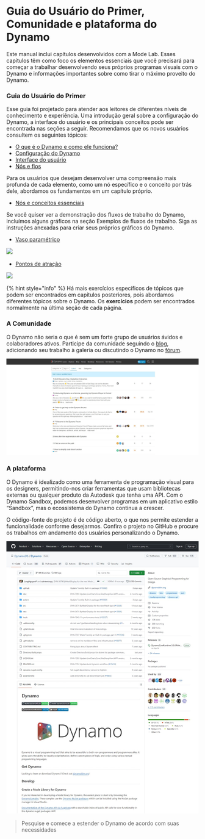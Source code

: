 # Guia do Usuário do Primer, Comunidade e plataforma do Dynamo

Este manual inclui capítulos desenvolvidos com a Mode Lab. Esses capítulos têm como foco os elementos essenciais que você precisará para começar a trabalhar desenvolvendo seus próprios programas visuais com o Dynamo e informações importantes sobre como tirar o máximo proveito do Dynamo.

### Guia do Usuário do Primer

Esse guia foi projetado para atender aos leitores de diferentes níveis de conhecimento e experiência. Uma introdução geral sobre a configuração do Dynamo, a interface do usuário e os principais conceitos pode ser encontrada nas seções a seguir. Recomendamos que os novos usuários consultem os seguintes tópicos:

* [O que é o Dynamo e como ele funciona?](1-what-is-dynamo.md)
* [Configuração do Dynamo](../2\_setup\_for\_dynamo/)
* [Interface do usuário](../3\_user\_interface/)
* [Nós e fios](../4\_nodes\_and\_wires/)

Para os usuários que desejam desenvolver uma compreensão mais profunda de cada elemento, como um nó específico e o conceito por trás dele, abordamos os fundamentos em um capítulo próprio.

* [Nós e conceitos essenciais](../5\_essential\_nodes\_and\_concepts/)

Se você quiser ver a demonstração dos fluxos de trabalho do Dynamo, incluímos alguns gráficos na seção Exemplos de fluxos de trabalho. Siga as instruções anexadas para criar seus próprios gráficos do Dynamo.

* [Vaso paramétrico](../10\_sample\_workflow/10-1\_getting-started-workflows/1-parametric-vase.md)

![](images/1-2/vase1.gif)

* [Pontos de atração](../10\_sample\_workflow/10-1\_getting-started-workflows/2-attractor-points.md)

![](images/1-2/attractor1.gif)

{% hint style="info" %} Há mais exercícios específicos de tópicos que podem ser encontrados em capítulos posteriores, pois abordamos diferentes tópicos sobre o Dynamo. Os **exercícios** podem ser encontrados normalmente na última seção de cada página.

### A Comunidade

O Dynamo não seria o que é sem um forte grupo de usuários ávidos e colaboradores ativos. Participe da comunidade seguindo o [blog](http://dynamobim.org/blog/), adicionando seu trabalho à galeria ou discutindo o Dynamo no [fórum](https://forum.dynamobim.com).

![O fórum](images/1-2/02-Community.png)

### A plataforma

O Dynamo é idealizado como uma ferramenta de programação visual para os designers, permitindo-nos criar ferramentas que usam bibliotecas externas ou qualquer produto da Autodesk que tenha uma API. Com o Dynamo Sandbox, podemos desenvolver programas em um aplicativo estilo “Sandbox”, mas o ecossistema do Dynamo continua a crescer.

O código-fonte do projeto é de código aberto, o que nos permite estender a funcionalidade conforme desejarmos. Confira o projeto no GitHub e procure os trabalhos em andamento dos usuários personalizando o Dynamo.

![O repositório](images/1-2/03-TheRepo.png)

> Pesquise e comece a estender o Dynamo de acordo com suas necessidades
